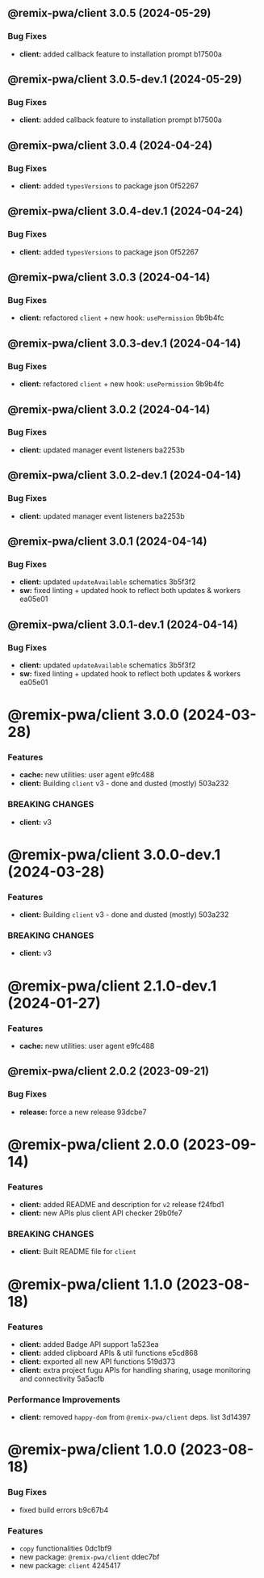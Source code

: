 ## @remix-pwa/client 3.0.5 (2024-05-29)


### Bug Fixes

* **client:** added callback feature to installation prompt b17500a

## @remix-pwa/client 3.0.5-dev.1 (2024-05-29)


### Bug Fixes

* **client:** added callback feature to installation prompt b17500a

## @remix-pwa/client 3.0.4 (2024-04-24)


### Bug Fixes

* **client:** added `typesVersions` to package json 0f52267

## @remix-pwa/client 3.0.4-dev.1 (2024-04-24)


### Bug Fixes

* **client:** added `typesVersions` to package json 0f52267

## @remix-pwa/client 3.0.3 (2024-04-14)


### Bug Fixes

* **client:** refactored `client` + new hook: `usePermission` 9b9b4fc

## @remix-pwa/client 3.0.3-dev.1 (2024-04-14)


### Bug Fixes

* **client:** refactored `client` + new hook: `usePermission` 9b9b4fc

## @remix-pwa/client 3.0.2 (2024-04-14)


### Bug Fixes

* **client:** updated manager event listeners ba2253b

## @remix-pwa/client 3.0.2-dev.1 (2024-04-14)


### Bug Fixes

* **client:** updated manager event listeners ba2253b

## @remix-pwa/client 3.0.1 (2024-04-14)


### Bug Fixes

* **client:** updated `updateAvailable` schematics 3b5f3f2
* **sw:** fixed linting + updated hook to reflect both updates & workers ea05e01

## @remix-pwa/client 3.0.1-dev.1 (2024-04-14)


### Bug Fixes

* **client:** updated `updateAvailable` schematics 3b5f3f2
* **sw:** fixed linting + updated hook to reflect both updates & workers ea05e01

# @remix-pwa/client 3.0.0 (2024-03-28)


### Features

* **cache:** new utilities: user agent e9fc488
* **client:** Building `client` v3 - done and dusted (mostly) 503a232


### BREAKING CHANGES

* **client:** v3

# @remix-pwa/client 3.0.0-dev.1 (2024-03-28)


### Features

* **client:** Building `client` v3 - done and dusted (mostly) 503a232


### BREAKING CHANGES

* **client:** v3

# @remix-pwa/client 2.1.0-dev.1 (2024-01-27)


### Features

* **cache:** new utilities: user agent e9fc488

## @remix-pwa/client 2.0.2 (2023-09-21)


### Bug Fixes

* **release:** force a new release 93dcbe7

# @remix-pwa/client 2.0.0 (2023-09-14)


### Features

* **client:** added README and description for `v2` release f24fbd1
* **client:** new APIs plus client API checker 29b0fe7


### BREAKING CHANGES

* **client:** Built README file for `client`

# @remix-pwa/client 1.1.0 (2023-08-18)


### Features

* **client:** added Badge API support 1a523ea
* **client:** added clipboard APIs & util functions e5cd868
* **client:** exported all new API functions 519d373
* **client:** extra project fugu APIs for handling sharing, usage monitoring and connectivity 5a5acfb


### Performance Improvements

* **client:** removed `happy-dom` from `@remix-pwa/client` deps. list 3d14397

# @remix-pwa/client 1.0.0 (2023-08-18)


### Bug Fixes

* fixed build errors b9c67b4


### Features

* `copy` functionalities 0dc1bf9
* new package: `@remix-pwa/client` ddec7bf
* new package: `client` 4245417
